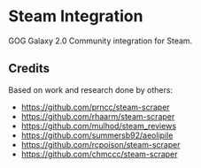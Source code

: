 # Steam Integration

GOG Galaxy 2.0 Community integration for Steam.

## Credits

Based on work and research done by others:
* https://github.com/prncc/steam-scraper
* https://github.com/rhaarm/steam-scraper
* https://github.com/mulhod/steam_reviews
* https://github.com/summersb92/aeolipile
* https://github.com/rcpoison/steam-scraper
* https://github.com/chmccc/steam-scraper
